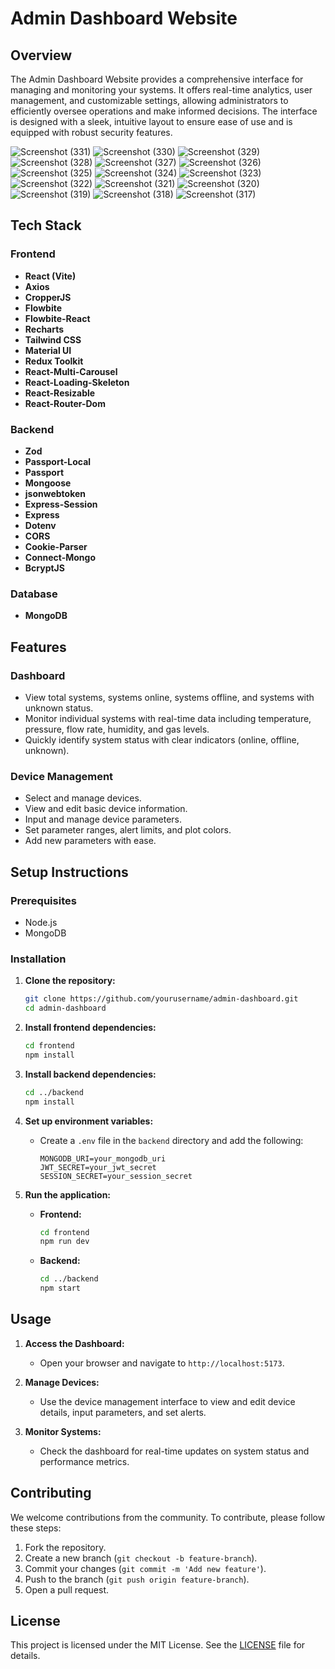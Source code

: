 # Admin Dashboard Website

## Overview

The Admin Dashboard Website provides a comprehensive interface for managing and monitoring your systems. It offers real-time analytics, user management, and customizable settings, allowing administrators to efficiently oversee operations and make informed decisions. The interface is designed with a sleek, intuitive layout to ensure ease of use and is equipped with robust security features.

![Screenshot (331)](https://github.com/Keshab1113/Admin-DashBoard/assets/110785343/c3b9583e-5785-49ea-8234-02b5b211b3e0)
![Screenshot (330)](https://github.com/Keshab1113/Admin-DashBoard/assets/110785343/8dc708da-5a26-4660-bdb9-b8de416eb7b3)
![Screenshot (329)](https://github.com/Keshab1113/Admin-DashBoard/assets/110785343/e6c38f8e-4f78-4443-bff9-cbfd45d3bc95)
![Screenshot (328)](https://github.com/Keshab1113/Admin-DashBoard/assets/110785343/2ca21eaa-9475-4f95-985b-55e35b5a95a3)
![Screenshot (327)](https://github.com/Keshab1113/Admin-DashBoard/assets/110785343/5b6e77ad-f52f-471a-a191-baa1e01213b2)
![Screenshot (326)](https://github.com/Keshab1113/Admin-DashBoard/assets/110785343/1715f5cb-2fc5-4e43-8767-80745f6a5ff0)
![Screenshot (325)](https://github.com/Keshab1113/Admin-DashBoard/assets/110785343/cfa84776-2af8-43c2-9500-762a6c6de396)
![Screenshot (324)](https://github.com/Keshab1113/Admin-DashBoard/assets/110785343/b9be82e4-371d-4460-9771-30de17915cf4)
![Screenshot (323)](https://github.com/Keshab1113/Admin-DashBoard/assets/110785343/8cc66928-ad28-4f35-bc24-0bfb9dc0ac66)
![Screenshot (322)](https://github.com/Keshab1113/Admin-DashBoard/assets/110785343/9d53224f-64ea-480e-8ff7-3d5aa8c49280)
![Screenshot (321)](https://github.com/Keshab1113/Admin-DashBoard/assets/110785343/1da535ff-ce27-4b2a-b2d0-a26e1687d167)
![Screenshot (320)](https://github.com/Keshab1113/Admin-DashBoard/assets/110785343/bb7af197-5cc0-4c0b-8e99-a77dd7be88b5)
![Screenshot (319)](https://github.com/Keshab1113/Admin-DashBoard/assets/110785343/42208d8b-cee4-4b17-a042-49a63667a3aa)
![Screenshot (318)](https://github.com/Keshab1113/Admin-DashBoard/assets/110785343/6217cfcb-8751-4a34-9f41-aa5d89fc35a4)
![Screenshot (317)](https://github.com/Keshab1113/Admin-DashBoard/assets/110785343/1371b316-3e84-4f21-ab7d-0a90a9e28172)

## Tech Stack

### Frontend
- **React (Vite)**
- **Axios**
- **CropperJS**
- **Flowbite**
- **Flowbite-React**
- **Recharts**
- **Tailwind CSS**
- **Material UI**
- **Redux Toolkit**
- **React-Multi-Carousel**
- **React-Loading-Skeleton**
- **React-Resizable**
- **React-Router-Dom**

### Backend
- **Zod**
- **Passport-Local**
- **Passport**
- **Mongoose**
- **jsonwebtoken**
- **Express-Session**
- **Express**
- **Dotenv**
- **CORS**
- **Cookie-Parser**
- **Connect-Mongo**
- **BcryptJS**

### Database
- **MongoDB**

## Features

### Dashboard
- View total systems, systems online, systems offline, and systems with unknown status.
- Monitor individual systems with real-time data including temperature, pressure, flow rate, humidity, and gas levels.
- Quickly identify system status with clear indicators (online, offline, unknown).

### Device Management
- Select and manage devices.
- View and edit basic device information.
- Input and manage device parameters.
- Set parameter ranges, alert limits, and plot colors.
- Add new parameters with ease.

## Setup Instructions

### Prerequisites
- Node.js
- MongoDB

### Installation

1. **Clone the repository:**
    ```sh
    git clone https://github.com/yourusername/admin-dashboard.git
    cd admin-dashboard
    ```

2. **Install frontend dependencies:**
    ```sh
    cd frontend
    npm install
    ```

3. **Install backend dependencies:**
    ```sh
    cd ../backend
    npm install
    ```

4. **Set up environment variables:**
    - Create a `.env` file in the `backend` directory and add the following:
        ```
        MONGODB_URI=your_mongodb_uri
        JWT_SECRET=your_jwt_secret
        SESSION_SECRET=your_session_secret
        ```

5. **Run the application:**
    - **Frontend:**
        ```sh
        cd frontend
        npm run dev
        ```
    - **Backend:**
        ```sh
        cd ../backend
        npm start
        ```

## Usage

1. **Access the Dashboard:**
    - Open your browser and navigate to `http://localhost:5173`.

2. **Manage Devices:**
    - Use the device management interface to view and edit device details, input parameters, and set alerts.

3. **Monitor Systems:**
    - Check the dashboard for real-time updates on system status and performance metrics.

## Contributing

We welcome contributions from the community. To contribute, please follow these steps:

1. Fork the repository.
2. Create a new branch (`git checkout -b feature-branch`).
3. Commit your changes (`git commit -m 'Add new feature'`).
4. Push to the branch (`git push origin feature-branch`).
5. Open a pull request.

## License

This project is licensed under the MIT License. See the [LICENSE](LICENSE) file for details.
